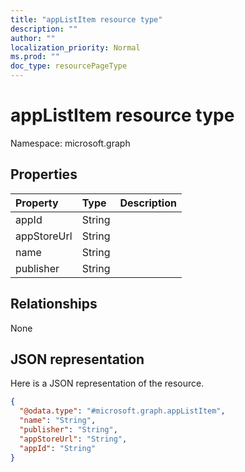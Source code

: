 ```yaml
---
title: "appListItem resource type"
description: ""
author: ""
localization_priority: Normal
ms.prod: ""
doc_type: resourcePageType
---
```


# appListItem resource type


Namespace: microsoft.graph



## Properties
|Property|Type|Description|
|:---|:---|:---|
|appId|String||
|appStoreUrl|String||
|name|String||
|publisher|String||

## Relationships
None

## JSON representation
Here is a JSON representation of the resource.
<!-- {
  "blockType": "resource",
  "@odata.type": "microsoft.graph.appListItem"
}
-->
``` json
{
  "@odata.type": "#microsoft.graph.appListItem",
  "name": "String",
  "publisher": "String",
  "appStoreUrl": "String",
  "appId": "String"
}
```

